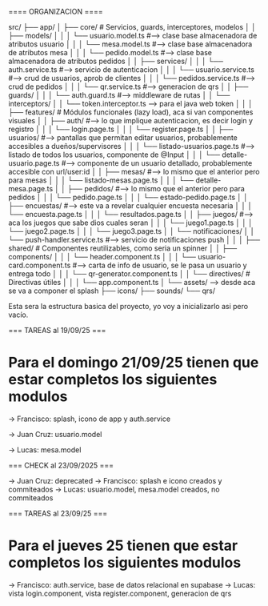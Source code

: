 
==== ORGANIZACION ====

src/
 ├── app/
 │    ├── core/                # Servicios, guards, interceptores, modelos
 │    │    ├── models/
 │    │    │     └── usuario.model.ts #--> clase base almacenadora de atributos usuario
 │    │    │     └── mesa.model.ts #--> clase base almacenadora de atributos mesa
 │    │    │     └── pedido.model.ts #--> clase base almacenadora de atributos pedidos
 │    │    ├── services/
 │    │    │     └── auth.service.ts #--> servicio de autenticacion
 │    │    │     └── usuario.service.ts #--> crud de usuarios, aprob de clientes
 │    │    │     └── pedidos.service.ts #--> crud de pedidos
 │    │    │     └── qr.service.ts #--> generacion de qrs
 │    │    ├── guards/
 │    │    │     └── auth.guard.ts #--> middleware de rutas
 │    │    └── interceptors/
 │    │          └── token.interceptor.ts --> para el java web token
 │    │
 │    ├── features/            # Módulos funcionales (lazy load), aca si van componentes visuales
 │    │    ├── auth/ #--> lo que implique autenticacion, es decir login y registro
 │    │    │     └── login.page.ts
 │    │    │     └── register.page.ts
 │    │    ├── usuarios/ #--> pantallas que permitan editar usuarios, probablemente accesibles a dueños/supervisores
 │    │    │     └── listado-usuarios.page.ts #--> listado de todos los usuarios, componente de  @Input
 │    │    │     └── detalle-usuario.page.ts #--> componente de un usuario detallado, probablemente accesible con url/user:id
 │    │    ├── mesas/ #--> lo mismo que el anterior pero para mesas
 │    │    │     └── listado-mesas.page.ts
 │    │    │     └── detalle-mesa.page.ts
 │    │    ├── pedidos/ #--> lo mismo que el anterior pero para pedidos
 │    │    │     └── pedido.page.ts
 │    │    │     └── estado-pedido.page.ts
 │    │    ├── encuestas/ #--> este va a revelar cualquier encuesta necesaria
 │    │    │     └── encuesta.page.ts
 │    │    │     └── resultados.page.ts
 │    │    ├── juegos/ #--> aca los juegos que sabe dios cuales seran
 │    │    │     └── juego1.page.ts
 │    │    │     └── juego2.page.ts
 │    │    │     └── juego3.page.ts
 │    │    └── notificaciones/
 │    │          └── push-handler.service.ts #--> servicio de notificaciones push
 │    │
 │    ├── shared/              # Componentes reutilizables, como seria un spinner
 │    │    ├── components/ 
 │    │    │     └── header.component.ts
 │    │    │     └── usuario-card.component.ts #--> carta de info de usuario, se le pasa un usuario y entrega todo
 │    │    │     └── qr-generator.component.ts
 │    │    └── directives/     # Directivas útiles
 │    │
 │    └── app.component.ts
 │
 └── assets/ --> desde aca se va a componer el splash
      ├── icons/
      ├── sounds/
      └── qrs/

Esta sera la estructura basica del proyecto, yo voy a inicializarlo asi pero vacío.

=== TAREAS al 19/09/25 === 

# Para el domingo 21/09/25 tienen que estar completos los siguientes modulos

-> Francisco: splash, icono de app y auth.service 

-> Juan Cruz: usuario.model

-> Lucas: mesa.model

=== CHECK al 23/09/2025 ===

-> Juan Cruz: deprecated
-> Francisco: splash e icono creados y commiteados
-> Lucas: usuario.model, mesa.model creados, no commiteados

=== TAREAS al 23/09/25 ===
# Para el jueves 25 tienen que estar completos los siguientes modulos

-> Francisco: auth.service, base de datos relacional en supabase
-> Lucas: vista login.component, vista register.component, generacion de qrs
